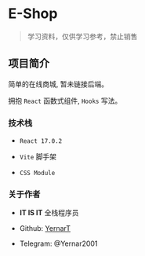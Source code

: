 # E-Shop

> 学习资料，仅供学习参考，禁止销售

## 项目简介

简单的在线商城, 暂未链接后端。

拥抱 `React` 函数式组件, `Hooks` 写法。

### 技术栈

- `React 17.0.2`

- `Vite` 脚手架

- `CSS Module`

### 关于作者

- **IT IS IT** 全栈程序员

- Github: [YernarT](https://github.com/YernarT)

- Telegram: @Yernar2001
